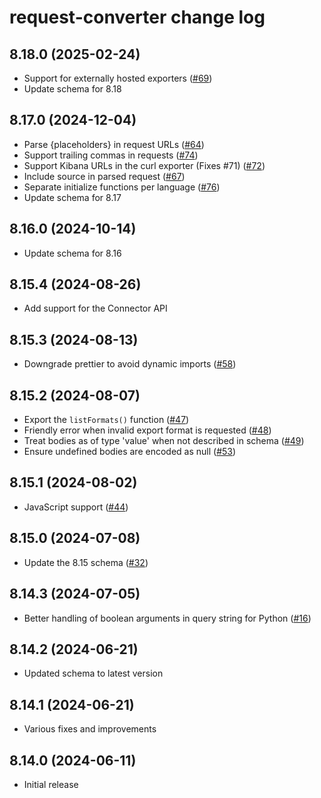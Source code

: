 # request-converter change log

## 8.18.0 (2025-02-24)
* Support for externally hosted exporters ([#69](https://github.com/elastic/request-converter/pull/69))
* Update schema for 8.18

## 8.17.0 (2024-12-04)
* Parse {placeholders} in request URLs ([#64](https://github.com/elastic/request-converter/pull/64))
* Support trailing commas in requests ([#74](https://github.com/elastic/request-converter/pull/74))
* Support Kibana URLs in the curl exporter (Fixes #71) ([#72](https://github.com/elastic/request-converter/pull/72))
* Include source in parsed request ([#67](https://github.com/elastic/request-converter/pull/67))
* Separate initialize functions per language ([#76](https://github.com/elastic/request-converter/pull/76))
* Update schema for 8.17

## 8.16.0 (2024-10-14)
* Update schema for 8.16

## 8.15.4 (2024-08-26)
* Add support for the Connector API

## 8.15.3 (2024-08-13)
* Downgrade prettier to avoid dynamic imports ([#58](https://github.com/elastic/request-converter/pull/58))

## 8.15.2 (2024-08-07)
* Export the `listFormats()` function ([#47](https://github.com/elastic/request-converter/pull/47))
* Friendly error when invalid export format is requested ([#48](https://github.com/elastic/request-converter/pull/48))
* Treat bodies as of type 'value' when not described in schema ([#49](https://github.com/elastic/request-converter/pull/49))
* Ensure undefined bodies are encoded as null ([#53](https://github.com/elastic/request-converter/pull/53))

## 8.15.1 (2024-08-02)
* JavaScript support ([#44](https://github.com/elastic/request-converter/pull/44))

## 8.15.0 (2024-07-08)
* Update the 8.15 schema ([#32](https://github.com/elastic/request-converter/pull/32))

## 8.14.3 (2024-07-05)
* Better handling of boolean arguments in query string for Python ([#16](https://github.com/elastic/request-converter/pull/16))

## 8.14.2 (2024-06-21)

* Updated schema to latest version

## 8.14.1 (2024-06-21)

* Various fixes and improvements

## 8.14.0 (2024-06-11)

* Initial release




